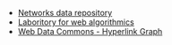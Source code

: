 * [Networks data repository](http://networkrepository.com/)
* [Laboritory for web algorithmics](http://law.di.unimi.it/datasets.php)
* [Web Data Commons - Hyperlink Graph](http://webdatacommons.org/hyperlinkgraph/index.html)